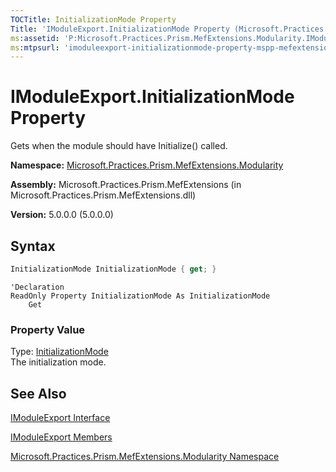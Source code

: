 ```yaml
---
TOCTitle: InitializationMode Property
Title: 'IModuleExport.InitializationMode Property (Microsoft.Practices.Prism.MefExtensions.Modularity)'
ms:assetid: 'P:Microsoft.Practices.Prism.MefExtensions.Modularity.IModuleExport.InitializationMode'
ms:mtpsurl: 'imoduleexport-initializationmode-property-mspp-mefextensions-modularity.md'
---
```


# IModuleExport.InitializationMode Property

Gets when the module should have Initialize() called.

**Namespace:** [Microsoft.Practices.Prism.MefExtensions.Modularity](/patterns-practices/reference/mspp-mefextensions-modularity-namespace)

**Assembly:** Microsoft.Practices.Prism.MefExtensions (in Microsoft.Practices.Prism.MefExtensions.dll)

**Version:** 5.0.0.0 (5.0.0.0)

## Syntax

```C#
InitializationMode InitializationMode { get; }
```

```VB
'Declaration
ReadOnly Property InitializationMode As InitializationMode
	Get
```
### Property Value

Type: [InitializationMode](/patterns-practices/reference/initializationmode-enumeration-mspp-modularity)  
The initialization mode.

## See Also

[IModuleExport Interface](/patterns-practices/reference/imoduleexport-interface-mspp-mefextensions-modularity)

[IModuleExport Members](/patterns-practices/reference/imoduleexport-members-mspp-mefextensions-modularity)

[Microsoft.Practices.Prism.MefExtensions.Modularity Namespace](/patterns-practices/reference/mspp-mefextensions-modularity-namespace)
